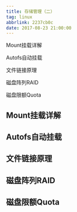 ```yaml
---
title: 存储管理（二）
tag: linux
abbrlink: 2237cb0c
date: 2017-08-23 21:00:00
---
```


Mount挂载详解

Autofs自动挂载

文件链接原理

磁盘阵列RAID

磁盘限额Quota

<!--more-->

## Mount挂载详解

## Autofs自动挂载

## 文件链接原理

## 磁盘阵列RAID

## 磁盘限额Quota
